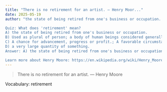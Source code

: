 ```yaml
---
title: "There is no retirement for an artist. — Henry Moor..."
date: 2025-05-19
author: "the state of being retired from one's business or occupation.

Quiz: What does 'retirement' mean?
A) the state of being retired from one's business or occupation.
B) Used as plural of person; a body of human beings considered generally or collectively; a group of two or more persons.; Persons forming or belonging to a particular group, such as a nation, class, ethnic group, country, family, etc.
C) A chance for advancement, progress or profit.; A favorable circumstance or occasion.
D) a very large quantity of something.
Answer: A) the state of being retired from one's business or occupation.

Learn more about Henry Moore: https://en.wikipedia.org/wiki/Henry_Moore"
---
```


> There is no retirement for an artist. — Henry Moore

Vocabulary: retirement
